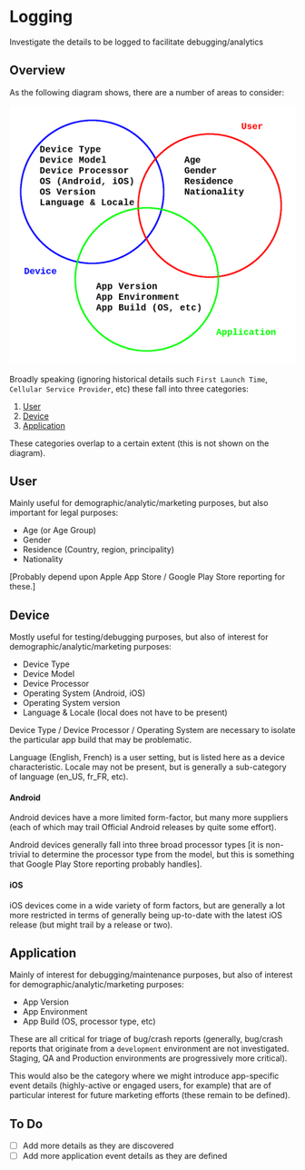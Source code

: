 # Logging

Investigate the details to be logged to facilitate debugging/analytics

## Overview

As the following diagram shows, there are a number of areas to consider:

![Event Reporting](images/Event_Reporting.png)

Broadly speaking (ignoring historical details such `First Launch Time`,
`Cellular Service Provider`, etc) these fall into three categories:

1. [User](#user)
2. [Device](#device)
3. [Application](#application)

These categories overlap to a certain extent (this is not shown on the diagram).

## User

Mainly useful for demographic/analytic/marketing purposes, but also important
for legal purposes:

* Age (or Age Group)
* Gender
* Residence (Country, region, principality)
* Nationality

[Probably depend upon Apple App Store / Google Play Store reporting for these.]

## Device

Mostly useful for testing/debugging purposes, but also of interest for
demographic/analytic/marketing purposes:

* Device Type
* Device Model
* Device Processor
* Operating System (Android, iOS)
* Operating System version
* Language & Locale (local does not have to be present)

Device Type / Device Processor / Operating System are necessary to
isolate the particular app build that may be problematic.

Language (English, French) is a user setting, but is listed here as a
device characteristic. Locale may not be present, but is generally a
sub-category of language (en_US, fr_FR, etc).

#### Android

Android devices have a more limited form-factor, but many more suppliers
(each of which may trail Official Android releases by quite some effort).

Android devices generally fall into three broad processor types [it is
non-trivial to determine the processor type from the model, but this is
something that Google Play Store reporting probably handles].

#### iOS

iOS devices come in a wide variety of form factors, but are generally a
lot more restricted in terms of generally being up-to-date with the
latest iOS release (but might trail by a release or two).

## Application

Mainly of interest for debugging/maintenance purposes, but also of
interest for demographic/analytic/marketing purposes:

* App Version
* App Environment
* App Build (OS, processor type, etc)

These are all critical for triage of bug/crash reports (generally,
bug/crash reports that originate from a `development` environment
are not investigated. Staging, QA and Production environments are
progressively more critical).

This would also be the category where we might introduce app-specific
event details (highly-active or engaged users, for example) that are
of particular interest for future marketing efforts (these remain to
be defined).

## To Do

- [ ] Add more details as they are discovered
- [ ] Add more application event details as they are defined

